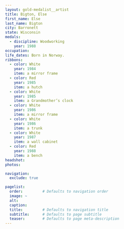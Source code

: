 ```yaml
---
layout: gold-medalist__artist
title: Bigton, Else
first_name: Else
last_name: Bigton
city: Barronett
state: Wisconsin
medals:
  - discipline: Woodworking
    year: 1988
occupation:
life_dates: Born in Norway.
ribbons:
  - color: White
    year: 1984
    item: a mirror frame
  - color: Red
    year: 1985
    item: a hutch
  - color: White
    year: 1985
    item: a Grandmother’s clock
  - color: White
    year: 1986
    item: a mirror frame
  - color: White
    year: 1986
    item: a trunk
  - color: White
    year: 1987
    item: a wall cabinet
  - color: Red
    year: 1988
    item: a bench
headshot:
photos:

navigation:
  exclude: true

pagelist:
  order:         # Defaults to navigation order
  image: ~
  alt:
  caption:
  title:         # Defaults to navigation title
  subtitle:      # Defaults to page subtitle
  teaser:        # Defaults to page meta-description
---
```

